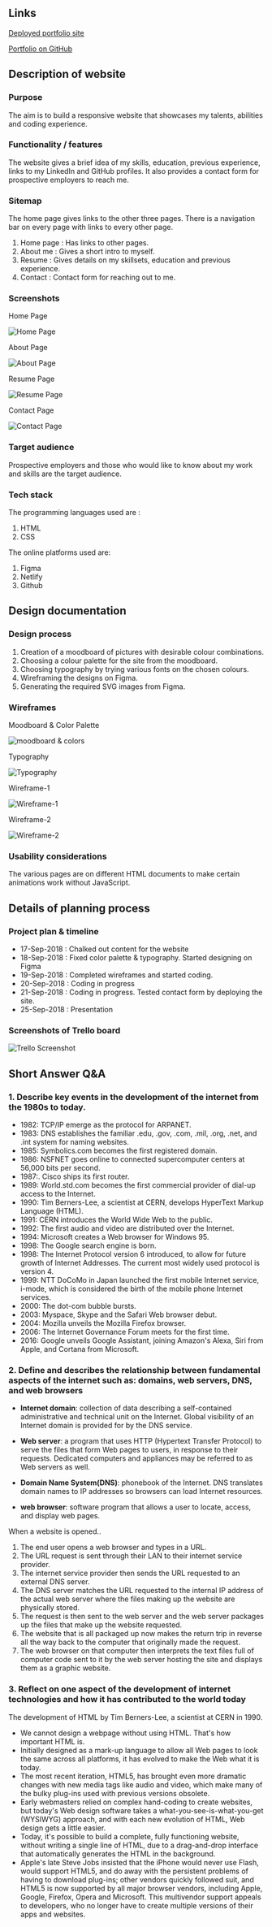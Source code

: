 
## Links 

[Deployed portfolio site](https://portfolio-sherinsamuel.netlify.com/)


[Portfolio on GitHub](https://github.com/SherinSam/portfolio)

## Description of website

### Purpose
The aim is to build a responsive website that showcases my talents, abilities and coding experience.
### Functionality / features
The website gives a brief idea of my skills, education, previous experience, links to my LinkedIn and GitHub profiles. It also provides a contact form for prospective employers to reach me.
### Sitemap
The home page gives links to the other three pages. There is a navigation bar on every page with links to every other page. 

1. Home page : Has links to other pages.
2. About me  : Gives a short intro to myself.
3. Resume    : Gives details on my skillsets, education and previous experience.
4. Contact   : Contact form for reaching out to me.
### Screenshots

Home Page

![Home Page](docs/website_screenshots/home_page.png)

About Page

![About Page](docs/website_screenshots/about_page.png)

Resume Page

![Resume Page](docs/website_screenshots/resume_page.png)

Contact Page

![Contact Page](docs/website_screenshots/contact_page.png)


### Target audience
Prospective employers and those who would like to know about my work and skills are the target audience.

### Tech stack
The programming languages used are :
1. HTML
2. CSS

The online platforms used are:
1. Figma
2. Netlify
3. Github 


## Design documentation

### Design process
1. Creation of a moodboard of pictures with desirable colour combinations.
2. Choosing a colour palette for the site from the moodboard.
3. Choosing typography by trying various fonts on the chosen colours.
4. Wireframing the designs on Figma.
5. Generating the required SVG images from Figma.

### Wireframes
Moodboard & Color Palette

![moodboard & colors](docs/wireframes/moodboard.png)

Typography

![Typography](docs/wireframes/typography.png)

Wireframe-1

![Wireframe-1](docs/wireframes/wireframe1.png)

Wireframe-2

![Wireframe-2](docs/wireframes/wireframe2.png)


### Usability considerations
The various pages are on different HTML documents to make certain animations work without JavaScript.


## Details of planning process

### Project plan & timeline

* 17-Sep-2018 : Chalked out content for the website
* 18-Sep-2018 : Fixed color palette & typography. Started designing on Figma
* 19-Sep-2018 : Completed wireframes and started coding.
* 20-Sep-2018 : Coding in progress
* 21-Sep-2018 : Coding in progress. Tested contact form by deploying the site.
* 25-Sep-2018 : Presentation  
### Screenshots of Trello board

![Trello Screenshot](docs/trello_screenshot.png)



## Short Answer Q&A 
### 1. Describe key events in the development of the internet from the 1980s to today.
* 1982: TCP/IP emerge as the protocol for ARPANET. 
* 1983: DNS establishes the familiar .edu, .gov, .com, .mil, .org, .net, and .int system for naming websites. 
* 1985: Symbolics.com becomes the first registered domain.
* 1986: NSFNET goes online to connected supercomputer centers at 56,000 bits per second.
* 1987:. Cisco ships its first router.
* 1989: World.std.com becomes the first commercial provider of dial-up access to the Internet.
* 1990: Tim Berners-Lee, a scientist at CERN, develops HyperText Markup Language (HTML). 
* 1991: CERN introduces the World Wide Web to the public.
* 1992: The first audio and video are distributed over the Internet. 
* 1994: Microsoft creates a Web browser for Windows 95.
* 1998: The Google search engine is born.
* 1998: The Internet Protocol version 6 introduced, to allow for future growth of Internet Addresses. The current most widely used protocol is version 4. 
* 1999:  NTT DoCoMo in Japan launched the first mobile Internet service, i-mode, which is considered the birth of the mobile phone Internet services. 
* 2000: The dot-com bubble bursts.
* 2003: Myspace, Skype and the Safari Web browser debut.
* 2004:  Mozilla unveils the Mozilla Firefox browser.
* 2006: The Internet Governance Forum meets for the first time.
* 2016: Google unveils Google Assistant, joining Amazon's Alexa, Siri from Apple, and Cortana from Microsoft.
        
### 2. Define and describes the relationship between fundamental aspects of the internet such as: domains, web servers, DNS, and web browsers
* **Internet domain**: collection of data describing a self-contained administrative and technical unit on the Internet. Global visibility of an Internet domain is provided for by the DNS service.

* **Web server**: a program that uses HTTP (Hypertext Transfer Protocol) to serve the files that form Web pages to users, in response to their requests. Dedicated computers and appliances may be referred to as Web servers as well.

* **Domain Name System(DNS)**: phonebook of the Internet. DNS translates domain names to IP addresses so browsers can load Internet resources.

* **web browser**: software program that allows a user to locate, access, and display web pages.

When a website is opened..
1. The end user opens a web browser and types in a URL.
2. The URL request is sent through their LAN to their internet service provider. 
3. The internet service provider then sends the URL requested to an external DNS server.
6. The DNS server matches the URL requested to the internal IP address of the actual web server where the files making up the website are physically stored.
7. The request is then sent to the web server and the web server packages up the files that make up the website requested.
8. The website that is all packaged up now makes the return trip in reverse all the way back to the computer that originally made the request.
9. The web browser on that computer then interprets the text files full of computer code sent to it by the web server hosting the site and displays them as a graphic website.
        
### 3. Reflect on one aspect of the development of internet technologies and how it has contributed to the world today
The development of HTML by  Tim Berners-Lee, a scientist at CERN in 1990. 
* We cannot design a webpage without using HTML. That's how important HTML is. 
* Initially designed as a mark-up language to allow all Web pages to look the same across all platforms, it has evolved to make the Web what it is today. 
* The most recent iteration, HTML5, has brought even more dramatic changes with new media tags like audio and video, which make many of the bulky plug-ins used with previous versions obsolete.
* Early webmasters relied on complex hand-coding to create websites, but today's Web design software takes a what-you-see-is-what-you-get (WYSIWYG) approach, and with each new evolution of HTML, Web design gets a little easier. 
* Today, it's possible to build a complete, fully functioning website, without writing a single line of HTML, due to a drag-and-drop interface that automatically generates the HTML in the background.
* Apple's late Steve Jobs insisted that the iPhone would never use Flash, would support HTML5, and do away with the persistent problems of having to download plug-ins; other vendors quickly followed suit, and HTML5 is now supported by all major browser vendors, including Apple, Google, Firefox, Opera and Microsoft. This multivendor support appeals to developers, who no longer have to create multiple versions of their apps and websites.

